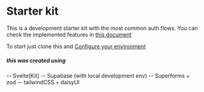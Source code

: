 # Starter kit

This is a development starter kit with the most common auth flows. You can check the implemented features in [this document](md/features.md)

To start just clone this and [Configure your environment](md/env-configuration.md)

##### this was created using

-- Svelte[Kit]
-- Supabase (with local development env)
-- Superforms + zod
-- tailwindCSS + daisyUI
